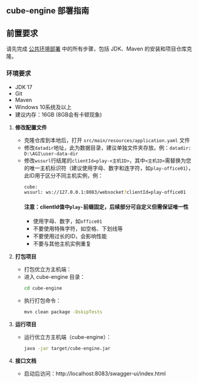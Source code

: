 ## cube-engine 部署指南

## 前置要求
请先完成 [公共环境部署](../common_deployment_guide.md) 中的所有步骤，包括 JDK、Maven 的安装和项目仓库克隆。

### 环境要求
- JDK 17
- Git
- Maven
- Windows 10系统及以上
- 建议内存：16GB (8GB会有卡顿现象)

1. **修改配置文件**
    - 克隆仓库到本地后，打开 `src/main/resources/application.yaml` 文件
    - 修改`datadir`地址，此为数据目录，建议单独文件夹存放。例：`datadir: D:\AGI\user-data-dir`
    - 修改`wssurl`行结尾的`clientId=play-<主机ID>`，其中`<主机ID>`需替换为您的唯一主机标识符（建议使用字母、数字和连字符，如`play-office01`），此ID用于区分不同主机实例，例：
      ```bash
      cube:
      wssurl: ws://127.0.0.1:8083/websocket?clientId=play-office01
      ```
      #### 注意：clientId值中`play-`前缀固定，后续部分可自定义但需保证唯一性
      - 使用字母、数字，如`office01`
      - 不要使用特殊字符，如空格、下划线等
      - 不要使用过长的ID，会影响性能
      - 不要与其他主机实例重复

2. **打包项目**
    - 打包优立方主机端：
    - 进入 cube-engine 目录：
      ```bash
      cd cube-engine
      ```
    - 执行打包命令：
      ```bash
      mvn clean package -DskipTests
      ```
3. **运行项目**
    - 运行优立方主机端（cube-engine）：
      ```bash
      java -jar target/cube-engine.jar
      ```
4. **接口文档**
    - 启动后访问：http://localhost:8083/swagger-ui/index.html
   
